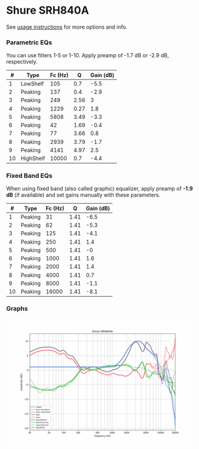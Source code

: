 # Shure SRH840A
See [usage instructions](https://github.com/jaakkopasanen/AutoEq#usage) for more options and info.

### Parametric EQs
You can use filters 1-5 or 1-10. Apply preamp of -1.7 dB or -2.9 dB, respectively.

|   # | Type      |   Fc (Hz) |    Q |   Gain (dB) |
|-----|-----------|-----------|------|-------------|
|   1 | LowShelf  |       105 | 0.7  |        -5.5 |
|   2 | Peaking   |       137 | 0.4  |        -2.9 |
|   3 | Peaking   |       249 | 2.56 |         3   |
|   4 | Peaking   |      1229 | 0.27 |         1.8 |
|   5 | Peaking   |      5808 | 3.49 |        -3.3 |
|   6 | Peaking   |        42 | 1.69 |        -0.4 |
|   7 | Peaking   |        77 | 3.66 |         0.8 |
|   8 | Peaking   |      2939 | 3.79 |        -1.7 |
|   9 | Peaking   |      4141 | 4.97 |         2.5 |
|  10 | HighShelf |     10000 | 0.7  |        -4.4 |

### Fixed Band EQs
When using fixed band (also called graphic) equalizer, apply preamp of **-1.9 dB** (if available) and set gains manually with these parameters.

|   # | Type    |   Fc (Hz) |    Q |   Gain (dB) |
|-----|---------|-----------|------|-------------|
|   1 | Peaking |        31 | 1.41 |        -6.5 |
|   2 | Peaking |        62 | 1.41 |        -5.3 |
|   3 | Peaking |       125 | 1.41 |        -4.1 |
|   4 | Peaking |       250 | 1.41 |         1.4 |
|   5 | Peaking |       500 | 1.41 |        -0   |
|   6 | Peaking |      1000 | 1.41 |         1.6 |
|   7 | Peaking |      2000 | 1.41 |         1.4 |
|   8 | Peaking |      4000 | 1.41 |         0.7 |
|   9 | Peaking |      8000 | 1.41 |        -1.1 |
|  10 | Peaking |     16000 | 1.41 |        -8.1 |

### Graphs
![](./Shure%20SRH840A.png)
